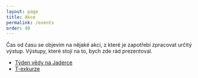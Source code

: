 ```yaml
---
layout: page
title: Akce
permalink: /events
order: 40
---
```


Čas od času se objevím na nějaké akci, z které je zapotřebí zpracovat
určitý výstup. Výstupy, které stojí na to, bych zde rád prezentoval.

 * [Týden vědy na Jaderce](tv)
 * [T-exkurze](t-ex)
